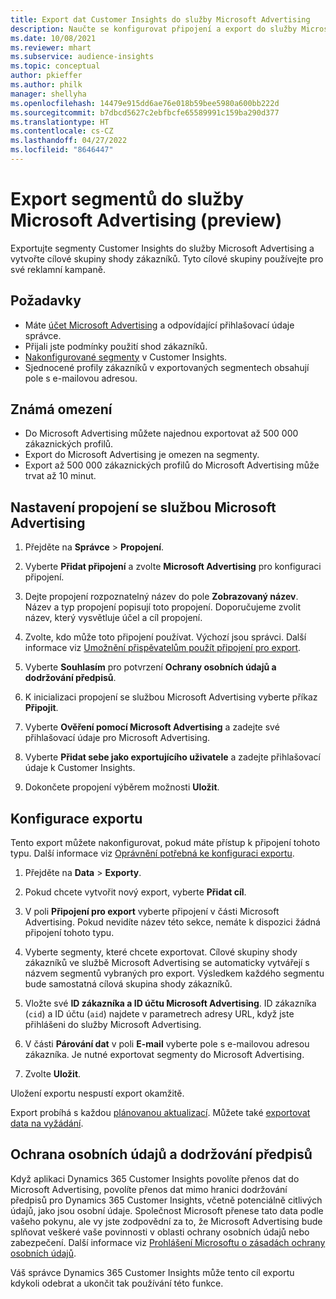 ```yaml
---
title: Export dat Customer Insights do služby Microsoft Advertising
description: Naučte se konfigurovat připojení a export do služby Microsoft Advertising.
ms.date: 10/08/2021
ms.reviewer: mhart
ms.subservice: audience-insights
ms.topic: conceptual
author: pkieffer
ms.author: philk
manager: shellyha
ms.openlocfilehash: 14479e915dd6ae76e018b59bee5980a600bb222d
ms.sourcegitcommit: b7dbcd5627c2ebfbcfe65589991c159ba290d377
ms.translationtype: HT
ms.contentlocale: cs-CZ
ms.lasthandoff: 04/27/2022
ms.locfileid: "8646447"
---
```

# <a name="export-segments-to-microsoft-advertising-preview"></a>Export segmentů do služby Microsoft Advertising (preview)

Exportujte segmenty Customer Insights do služby Microsoft Advertising a vytvořte cílové skupiny shody zákazníků. Tyto cílové skupiny používejte pro své reklamní kampaně.

## <a name="prerequisites"></a>Požadavky

-   Máte [účet Microsoft Advertising](https://ads.microsoft.com/) a odpovídající přihlašovací údaje správce.
-   Přijali jste podmínky použití shod zákazníků. 
-   [Nakonfigurované segmenty](segments.md) v Customer Insights.
-   Sjednocené profily zákazníků v exportovaných segmentech obsahují pole s e-mailovou adresou.

## <a name="known-limitations"></a>Známá omezení

- Do Microsoft Advertising můžete najednou exportovat až 500 000 zákaznických profilů.
- Export do Microsoft Advertising je omezen na segmenty.
- Export až 500 000 zákaznických profilů do Microsoft Advertising může trvat až 10 minut. 


## <a name="set-up-the-connection-to-microsoft-advertising"></a>Nastavení propojení se službou Microsoft Advertising

1. Přejděte na **Správce** > **Propojení**.

1. Vyberte **Přidat připojení** a zvolte **Microsoft Advertising** pro konfiguraci připojení.

1. Dejte propojení rozpoznatelný název do pole **Zobrazovaný název**. Název a typ propojení popisují toto propojení. Doporučujeme zvolit název, který vysvětluje účel a cíl propojení.

1. Zvolte, kdo může toto připojení používat. Výchozí jsou správci. Další informace viz [Umožnění přispěvatelům použít připojení pro export](connections.md#allow-contributors-to-use-a-connection-for-exports).

1. Vyberte **Souhlasím** pro potvrzení **Ochrany osobních údajů a dodržování předpisů**.

1. K inicializaci propojení se službou Microsoft Advertising vyberte příkaz **Připojit**.

1. Vyberte **Ověření pomocí Microsoft Advertising** a zadejte své přihlašovací údaje pro Microsoft Advertising.

1. Vyberte **Přidat sebe jako exportujícího uživatele** a zadejte přihlašovací údaje k Customer Insights.

1. Dokončete propojení výběrem možnosti **Uložit**.

## <a name="configure-an-export"></a>Konfigurace exportu

Tento export můžete nakonfigurovat, pokud máte přístup k připojení tohoto typu. Další informace viz [Oprávnění potřebná ke konfiguraci exportu](export-destinations.md#set-up-a-new-export).

1. Přejděte na **Data** > **Exporty**.

1. Pokud chcete vytvořit nový export, vyberte **Přidat cíl**.

1. V poli **Připojení pro export** vyberte připojení v části Microsoft Advertising. Pokud nevidíte název této sekce, nemáte k dispozici žádná připojení tohoto typu.

1. Vyberte segmenty, které chcete exportovat. Cílové skupiny shody zákazníků ve službě Microsoft Advertising se automaticky vytvářejí s názvem segmentů vybraných pro export. Výsledkem každého segmentu bude samostatná cílová skupina shody zákazníků. 

1. Vložte své **ID zákazníka a ID účtu Microsoft Advertising**. ID zákazníka (`cid`) a ID účtu (`aid`) najdete v parametrech adresy URL, když jste přihlášeni do služby Microsoft Advertising.

1. V části **Párování dat** v poli **E-mail** vyberte pole s e-mailovou adresou zákazníka. Je nutné exportovat segmenty do Microsoft Advertising.

1. Zvolte **Uložit**.

Uložení exportu nespustí export okamžitě.

Export probíhá s každou [plánovanou aktualizací](system.md#schedule-tab). Můžete také [exportovat data na vyžádání](export-destinations.md#run-exports-on-demand). 


## <a name="data-privacy-and-compliance"></a>Ochrana osobních údajů a dodržování předpisů

Když aplikaci Dynamics 365 Customer Insights povolíte přenos dat do Microsoft Advertising, povolíte přenos dat mimo hranici dodržování předpisů pro Dynamics 365 Customer Insights, včetně potenciálně citlivých údajů, jako jsou osobní údaje. Společnost Microsoft přenese tato data podle vašeho pokynu, ale vy jste zodpovědní za to, že Microsoft Advertising bude splňovat veškeré vaše povinnosti v oblasti ochrany osobních údajů nebo zabezpečení. Další informace viz [Prohlášení Microsoftu o zásadách ochrany osobních údajů](https://go.microsoft.com/fwlink/?linkid=396732).

Váš správce Dynamics 365 Customer Insights může tento cíl exportu kdykoli odebrat a ukončit tak používání této funkce.
